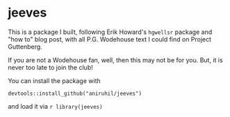 # jeeves

This is a package I built, following Erik Howard's `hgwellsr` package and "how to" blog post, with all P.G. Wodehouse text I could find on Project Guttenberg.

If you are not a Wodehouse fan, well, then this may not be  for you. But, it is never too late to join the club!

You can install the package with 

```{r}
devtools::install_github("aniruhil/jeeves")
```

and load it via `r library(jeeves)`


